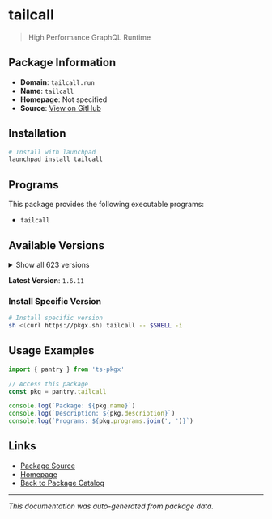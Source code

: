 # tailcall

> High Performance GraphQL Runtime

## Package Information

- **Domain**: `tailcall.run`
- **Name**: `tailcall`
- **Homepage**: Not specified
- **Source**: [View on GitHub](https://github.com/pkgxdev/pantry/tree/main/projects/tailcall.run/package.yml)

## Installation

```bash
# Install with launchpad
launchpad install tailcall
```

## Programs

This package provides the following executable programs:

- `tailcall`

## Available Versions

<details>
<summary>Show all 623 versions</summary>

- `1.6.11`, `1.6.10`, `1.6.9`, `1.6.8`, `1.6.7`
- `1.6.6`, `1.6.5`, `1.6.4`, `1.6.3`, `1.6.2`
- `1.6.1`, `1.6.0`, `1.5.21`, `1.5.20`, `1.5.19`
- `1.5.18`, `1.5.17`, `1.5.16`, `1.5.15`, `1.5.14`
- `1.5.13`, `1.5.12`, `1.5.11`, `1.5.10`, `1.5.9`
- `1.5.8`, `1.5.7`, `1.5.6`, `1.5.5`, `1.5.4`
- `1.5.3`, `1.5.2`, `1.5.1`, `1.5.0`, `1.4.24`
- `1.4.23`, `1.4.22`, `1.4.21`, `1.4.20`, `1.4.19`
- `1.4.18`, `1.4.17`, `1.4.16`, `1.4.15`, `1.4.14`
- `1.4.13`, `1.4.12`, `1.4.11`, `1.4.10`, `1.4.9`
- `1.4.8`, `1.4.7`, `1.4.6`, `1.4.5`, `1.4.4`
- `1.4.3`, `1.4.2`, `1.4.1`, `1.4.0`, `1.3.0`
- `1.2.0`, `1.1.0`, `1.0.0`, `0.136.0`, `0.135.6`
- `0.135.5`, `0.135.4`, `0.135.3`, `0.135.2`, `0.135.1`
- `0.135.0`, `0.134.0`, `0.133.3`, `0.133.2`, `0.133.1`
- `0.133.0`, `0.132.0`, `0.131.3`, `0.131.2`, `0.131.1`
- `0.131.0`, `0.130.1`, `0.130.0`, `0.129.2`, `0.129.1`
- `0.129.0`, `0.128.1`, `0.128.0`, `0.127.0`, `0.126.0`
- `0.125.0`, `0.124.0`, `0.123.5`, `0.123.4`, `0.123.3`
- `0.123.2`, `0.123.1`, `0.123.0`, `0.122.7`, `0.122.6`
- `0.122.5`, `0.122.4`, `0.122.3`, `0.122.2`, `0.122.1`
- `0.122.0`, `0.121.17`, `0.121.16`, `0.121.15`, `0.121.14`
- `0.121.13`, `0.121.12`, `0.121.11`, `0.121.10`, `0.121.9`
- `0.121.8`, `0.121.7`, `0.121.6`, `0.121.5`, `0.121.4`
- `0.121.3`, `0.121.2`, `0.121.1`, `0.121.0`, `0.120.12`
- `0.120.11`, `0.120.10`, `0.120.9`, `0.120.8`, `0.120.7`
- `0.120.6`, `0.120.5`, `0.120.4`, `0.120.3`, `0.120.2`
- `0.120.1`, `0.120.0`, `0.119.0`, `0.118.3`, `0.118.2`
- `0.118.1`, `0.118.0`, `0.117.1`, `0.117.0`, `0.116.2`
- `0.116.1`, `0.116.0`, `0.115.5`, `0.115.4`, `0.115.3`
- `0.115.2`, `0.115.1`, `0.115.0`, `0.114.2`, `0.114.1`
- `0.114.0`, `0.113.3`, `0.113.2`, `0.113.1`, `0.113.0`
- `0.112.3`, `0.112.2`, `0.112.1`, `0.112.0`, `0.111.21`
- `0.111.20`, `0.111.19`, `0.111.18`, `0.111.17`, `0.111.16`
- `0.111.15`, `0.111.14`, `0.111.13`, `0.111.12`, `0.111.11`
- `0.111.10`, `0.111.9`, `0.111.8`, `0.111.7`, `0.111.6`
- `0.111.5`, `0.111.4`, `0.111.3`, `0.111.2`, `0.111.1`
- `0.111.0`, `0.110.0`, `0.109.0`, `0.108.0`, `0.107.0`
- `0.106.1`, `0.106.0`, `0.105.2`, `0.105.1`, `0.105.0`
- `0.104.18`, `0.104.17`, `0.104.16`, `0.104.15`, `0.104.14`
- `0.104.13`, `0.104.12`, `0.104.11`, `0.104.10`, `0.104.9`
- `0.104.8`, `0.104.7`, `0.104.6`, `0.104.5`, `0.104.4`
- `0.104.3`, `0.104.2`, `0.104.1`, `0.104.0`, `0.103.0`
- `0.102.2`, `0.102.1`, `0.102.0`, `0.101.0`, `0.100.5`
- `0.100.4`, `0.100.3`, `0.100.2`, `0.100.1`, `0.100.0`
- `0.99.30`, `0.99.29`, `0.99.28`, `0.99.27`, `0.99.26`
- `0.99.25`, `0.99.24`, `0.99.23`, `0.99.22`, `0.99.21`
- `0.99.20`, `0.99.19`, `0.99.18`, `0.99.17`, `0.99.16`
- `0.99.15`, `0.99.14`, `0.99.13`, `0.99.12`, `0.99.11`
- `0.99.10`, `0.99.9`, `0.99.8`, `0.99.7`, `0.99.6`
- `0.99.5`, `0.99.4`, `0.99.3`, `0.99.2`, `0.99.1`
- `0.99.0`, `0.98.11`, `0.98.10`, `0.98.9`, `0.98.8`
- `0.98.7`, `0.98.6`, `0.98.5`, `0.98.4`, `0.98.3`
- `0.98.2`, `0.98.1`, `0.98.0`, `0.97.4`, `0.97.3`
- `0.97.2`, `0.97.1`, `0.97.0`, `0.96.17`, `0.96.16`
- `0.96.15`, `0.96.14`, `0.96.13`, `0.96.12`, `0.96.11`
- `0.96.10`, `0.96.9`, `0.96.8`, `0.96.7`, `0.96.6`
- `0.96.5`, `0.96.4`, `0.96.3`, `0.96.2`, `0.96.1`
- `0.96.0`, `0.95.19`, `0.95.18`, `0.95.17`, `0.95.16`
- `0.95.15`, `0.95.14`, `0.95.13`, `0.95.12`, `0.95.11`
- `0.95.10`, `0.95.9`, `0.95.8`, `0.95.7`, `0.95.6`
- `0.95.5`, `0.95.4`, `0.95.3`, `0.95.2`, `0.95.1`
- `0.95.0`, `0.94.1`, `0.94.0`, `0.93.6`, `0.93.5`
- `0.93.4`, `0.93.3`, `0.93.2`, `0.93.1`, `0.93.0`
- `0.92.9`, `0.92.8`, `0.92.7`, `0.92.6`, `0.92.5`
- `0.92.4`, `0.92.3`, `0.92.2`, `0.92.1`, `0.92.0`
- `0.91.7`, `0.91.6`, `0.91.5`, `0.91.4`, `0.91.3`
- `0.91.2`, `0.91.1`, `0.91.0`, `0.90.3`, `0.90.2`
- `0.90.1`, `0.90.0`, `0.89.1`, `0.89.0`, `0.88.5`
- `0.88.4`, `0.88.3`, `0.88.2`, `0.88.1`, `0.88.0`
- `0.87.0`, `0.86.0`, `0.85.8`, `0.85.7`, `0.85.6`
- `0.85.5`, `0.85.4`, `0.85.3`, `0.85.2`, `0.85.1`
- `0.85.0`, `0.84.1`, `0.84.0`, `0.83.0`, `0.82.23`
- `0.82.22`, `0.82.21`, `0.82.20`, `0.82.19`, `0.82.18`
- `0.82.17`, `0.82.16`, `0.82.15`, `0.82.14`, `0.82.13`
- `0.82.12`, `0.82.11`, `0.82.10`, `0.82.9`, `0.82.8`
- `0.82.7`, `0.82.6`, `0.82.5`, `0.82.4`, `0.82.3`
- `0.82.2`, `0.82.1`, `0.82.0`, `0.81.2`, `0.81.1`
- `0.81.0`, `0.80.5`, `0.80.4`, `0.80.3`, `0.80.2`
- `0.80.1`, `0.80.0`, `0.79.6`, `0.79.5`, `0.79.4`
- `0.79.3`, `0.79.2`, `0.79.1`, `0.79.0`, `0.78.12`
- `0.78.11`, `0.78.10`, `0.78.9`, `0.78.8`, `0.78.7`
- `0.78.6`, `0.78.5`, `0.78.4`, `0.78.3`, `0.78.2`
- `0.78.1`, `0.78.0`, `0.77.2`, `0.77.1`, `0.77.0`
- `0.76.11`, `0.76.10`, `0.76.9`, `0.76.8`, `0.76.7`
- `0.76.6`, `0.76.5`, `0.76.4`, `0.76.3`, `0.76.2`
- `0.76.1`, `0.76.0`, `0.75.2`, `0.75.1`, `0.75.0`
- `0.74.18`, `0.74.17`, `0.74.16`, `0.74.15`, `0.74.14`
- `0.74.13`, `0.74.12`, `0.74.11`, `0.74.10`, `0.74.9`
- `0.74.8`, `0.74.7`, `0.74.6`, `0.74.5`, `0.74.4`
- `0.74.3`, `0.74.2`, `0.74.1`, `0.74.0`, `0.73.0`
- `0.72.2`, `0.72.1`, `0.72.0`, `0.71.2`, `0.71.1`
- `0.71.0`, `0.70.6`, `0.70.5`, `0.70.4`, `0.70.3`
- `0.70.2`, `0.70.1`, `0.70.0`, `0.69.5`, `0.69.3`
- `0.69.2`, `0.69.1`, `0.69.0`, `0.68.8`, `0.68.7`
- `0.68.6`, `0.68.5`, `0.68.4`, `0.68.3`, `0.68.2`
- `0.68.1`, `0.68.0`, `0.67.0`, `0.66.4`, `0.66.3`
- `0.66.2`, `0.66.1`, `0.66.0`, `0.65.0`, `0.64.4`
- `0.64.3`, `0.64.2`, `0.64.1`, `0.64.0`, `0.63.0`
- `0.62.5`, `0.62.4`, `0.62.3`, `0.62.2`, `0.62.1`
- `0.62.0`, `0.61.1`, `0.61.0`, `0.60.0`, `0.59.3`
- `0.59.2`, `0.59.1`, `0.59.0`, `0.58.1`, `0.58.0`
- `0.57.0`, `0.56.5`, `0.56.4`, `0.56.3`, `0.56.2`
- `0.56.1`, `0.56.0`, `0.55.1`, `0.55.0`, `0.54.1`
- `0.54.0`, `0.53.0`, `0.52.0`, `0.51.1`, `0.51.0`
- `0.50.0`, `0.49.4`, `0.49.3`, `0.49.2`, `0.49.1`
- `0.49.0`, `0.48.1`, `0.48.0`, `0.47.7`, `0.47.6`
- `0.47.5`, `0.47.4`, `0.47.3`, `0.47.2`, `0.47.1`
- `0.47.0`, `0.46.2`, `0.46.1`, `0.46.0`, `0.45.1`
- `0.45.0`, `0.44.1`, `0.44.0`, `0.43.0`, `0.42.1`
- `0.42.0`, `0.41.0`, `0.40.9`, `0.40.8`, `0.40.7`
- `0.40.6`, `0.40.5`, `0.40.4`, `0.40.3`, `0.40.2`
- `0.40.1`, `0.40.0`, `0.39.8`, `0.39.7`, `0.39.6`
- `0.39.5`, `0.39.4`, `0.39.3`, `0.39.2`, `0.39.1`
- `0.39.0`, `0.38.1`, `0.38.0`, `0.37.8`, `0.37.7`
- `0.37.6`, `0.37.5`, `0.37.4`, `0.37.3`, `0.37.2`
- `0.37.1`, `0.37.0`, `0.36.0`, `0.35.5`, `0.35.4`
- `0.35.3`, `0.35.2`, `0.35.1`, `0.35.0`, `0.34.1`
- `0.34.0`, `0.33.0`, `0.32.1`, `0.32.0`, `0.31.0`
- `0.30.0`, `0.29.1`, `0.29.0`, `0.28.0`, `0.27.0`
- `0.26.0`, `0.25.3`, `0.25.2`, `0.25.1`, `0.25.0`
- `0.24.2`, `0.24.1`, `0.24.0`, `0.23.0`, `0.22.0`
- `0.21.3`, `0.21.2`, `0.21.1`, `0.21.0`, `0.20.3`
- `0.20.2`, `0.20.1`, `0.20.0`, `0.19.2`, `0.19.1`
- `0.19.0`, `0.18.1`, `0.18.0`

</details>

**Latest Version**: `1.6.11`

### Install Specific Version

```bash
# Install specific version
sh <(curl https://pkgx.sh) tailcall -- $SHELL -i
```

## Usage Examples

```typescript
import { pantry } from 'ts-pkgx'

// Access this package
const pkg = pantry.tailcall

console.log(`Package: ${pkg.name}`)
console.log(`Description: ${pkg.description}`)
console.log(`Programs: ${pkg.programs.join(', ')}`)
```

## Links

- [Package Source](https://github.com/pkgxdev/pantry/tree/main/projects/tailcall.run/package.yml)
- [Homepage](#)
- [Back to Package Catalog](../../package-catalog.md)

---

*This documentation was auto-generated from package data.*
